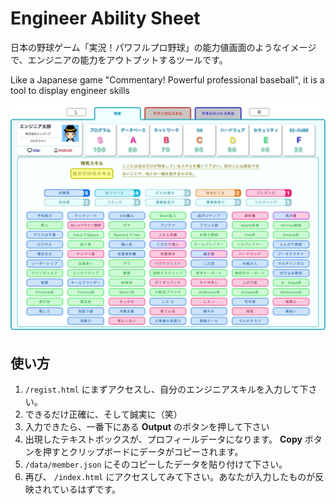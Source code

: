 # Engineer Ability Sheet

日本の野球ゲーム「実況！パワフルプロ野球」の能力値画面のようなイメージで、エンジニアの能力をアウトプットするツールです。

Like a Japanese game "Commentary! Powerful professional baseball", it is a tool to display engineer skills

![参考画像](https://raw.githubusercontent.com/shinya/image-storage/master/eas/sample.png "参考画像")


## 使い方

1. `/regist.html` にまずアクセスし、自分のエンジニアスキルを入力して下さい。
1. できるだけ正確に、そして誠実に（笑）
1. 入力できたら、一番下にある **Output** のボタンを押して下さい
1. 出現したテキストボックスが、プロフィールデータになります。 **Copy** ボタンを押すとクリップボードにデータがコピーされます。
1. `/data/member.json` にそのコピーしたデータを貼り付けて下さい。
1. 再び、 `/index.html` にアクセスしてみて下さい。あなたが入力したものが反映されているはずです。
